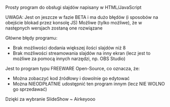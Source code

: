 Prosty program do obsługi slajdów napisany w HTML/JavaScript

UWAGA: Jest on jeszcze w fazie BETA i ma dużo błędów (i sposobów na obejście blokad przez konsolę JS)
Możliwe (tylko możliwe), że w następnych wersjach zostaną one rozwiązane

Główne błędy programu:
- Brak możliwości dodania większej ilości slajdów niż 8
- Brak możliwości streamowania slajdów na inny ekran (lecz jest to możliwe za pomocą innych narzędzi, np. OBS Studio)

Jest to program typu FREEWARE Open-Source, co oznacza, że:
- Można zobaczyć kod źródłowy i dowolnie go edytować
- Można NIEODPŁATNIE udostępnić ten program innym (lecz NIE WOLNO go sprzedawać)

Dzięki za wybranie SlideShow
~ Airkeyooo
